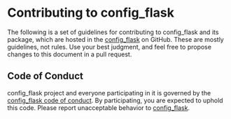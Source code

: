 # Contributing to config_flask

The following is a set of guidelines for contributing to config_flask and its package, which are hosted in the [config_flask](https://github.com/vroncevic/config_flask) on GitHub. These are mostly guidelines, not rules. Use your best judgment, and feel free to propose changes to this document in a pull request.

## Code of Conduct

config_flask project and everyone participating in it is governed by the [config_flask code of conduct](CODE_OF_CONDUCT.md). By participating, you are expected to uphold this code. Please report unacceptable behavior to [config_flask](mailto:elektron.ronca@gmail.com).